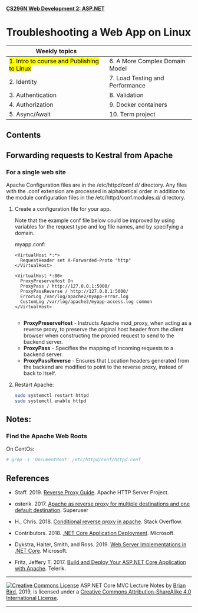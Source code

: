 **[CS296N Web Development 2: ASP.NET](http://lcc-cit.github.io/CS296N-CourseMaterials/)**

#   Troubleshooting a Web App on Linux

| Weekly topics                                           |                                  |
| ------------------------------------------------------- | -------------------------------- |
| <mark>1. Intro to course and Publishing to Linux</mark> | 6.  A More Complex Domain Model  |
| 2. Identity                                             | 7.  Load Testing and Performance |
| 3. Authentication                                       | 8. Validation                    |
| 4. Authorization                                        | 9. Docker containers             |
| 5. Async/Await                                          | 10. Term project                 |

## Contents

## Forwarding requests to Kestral from Apache

### For a single web site

Apache Configuration files are in the /etc/httpd/conf.d/ directory. Any files with the .conf extension are processed in alphabetical order in addition to the module configuration files in the /etc/httpd/conf.modules.d/ directory.

1. Create a configuration file for your app.

   Note that the example conf file below could be improved by using variables for the request type and log file names, and by specifying a domain.

   myapp.conf:

   ```
   <VirtualHost *:*>
     RequestHeader set X-Forwarded-Proto "http"
   </VirtualHost>
   
   <VirtualHost *:80>
     ProxyPreserveHost On
     ProxyPass / http://127.0.0.1:5000/
     ProxyPassReverse / http://127.0.0.1:5000/
     ErrorLog /var/log/apache2/myapp-error.log
     CustomLog /var/log/apache2/myapp-access.log common
   </VirtualHost>
                       
   ```

   - **ProxyPreserveHost** - Instructs Apache mod_proxy, when acting as a reverse proxy, to preserve the original host header from the client browser when constructing the proxied request to send to the backend server.
   - **ProxyPass** - Specifies the mapping of incoming requests to a backend server.
   - **ProxyPassReverse** - Ensures that Location headers generated from the backend are modified to point to the reverse proxy, instead of back to itself.

2. Restart Apache:

   ```bash
   sudo systemctl restart httpd
   sudo systemctl enable httpd
   ```

## Notes:

### Find the Apache Web Roots

On CentOs:

```bash
# grep -i 'DocumentRoot' /etc/httpd/conf/httpd.conf
```

## References

- Staff. 2019. [Reverse Proxy Guide](https://httpd.apache.org/docs/2.4/howto/reverse_proxy.html). Apache HTTP Server Project.

- osterik. 2017. [Apache as reverse proxy for multiple destinations and one default destination](https://superuser.com/questions/739736/apache-as-reverse-proxy-for-multiple-destinations-and-one-default-destination). Superuser

- H., Chris. 2018. [Conditional reverse proxy in apache](https://stackoverflow.com/questions/50361316/conditional-reverse-proxy-in-apache). Stack Overflow.

- Contributors. 2018. [.NET Core Application Deployment](https://docs.microsoft.com/en-us/dotnet/core/deploying/#framework-dependent-deployments-fdd). Microsoft.

- Dykstra, Halter, Smith, and Ross. 2019. [Web Server Implementations in .NET Core](https://docs.microsoft.com/en-us/aspnet/core/fundamentals/servers/?view=aspnetcore-2.1&tabs=aspnetcore2x). Microsoft.

- Fritz, Jeffery T. 2017. [Build and Deploy Your ASP.NET Core Application with Apache](https://www.telerik.com/blogs/build-deploy-asp-net-core-application-apache). Telerik.

  

------

[![Creative Commons License](https://i.creativecommons.org/l/by-sa/4.0/88x31.png)](http://creativecommons.org/licenses/by-sa/4.0/) 
​ASP.NET Core MVC Lecture Notes by [Brian Bird](https://profbird.online), 2019, is licensed under a [Creative Commons Attribution-ShareAlike 4.0 International License](http://creativecommons.org/licenses/by-sa/4.0/). 

------